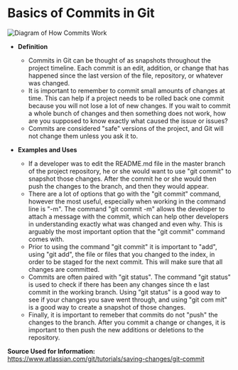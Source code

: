 # Basics of Commits in Git

![Diagram of How Commits Work](https://git-scm.com/book/en/v2/images/reset-workflow.png)

* **Definition**

	* Commits in Git can be thought of as snapshots throughout the project timeline. Each commit is an edit, addition, or change that has happened since the last version of the file, repository, or whatever was changed.
	* It is important to remember to commit small amounts of changes at time. This can help if a project needs to be rolled back one commit because you will not lose a lot of new changes. If you wait to commit a whole bunch of changes and then something does not work, how are you supposed to know exactly what caused the issue or issues?
	* Commits are considered "safe" versions of the project, and Git will not change them unless you ask it to.

* **Examples and Uses**

	* If a developer was to edit the README.md file in the master branch of the project repository, he or she would want to use "git commit" to snapshot those changes. After the commit he or she would then push the changes to the branch, and then they would appear.
	* There are a lot of options that go with the "git commit" command, however the most useful, especially when working in the command line is "-m". The command "git commit -m" allows the developer to attach a message with the commit, which can help other developers in understanding exactly what was changed and even why. This is arguably the most important option that the "git commit" command comes with.
	* Prior to using the command "git commit" it is important to "add", using "git add", the file or files that you changed to the index, in order to be staged for the next commit. This will make sure that all changes are committed. 
	* Commits are often paired with "git status". The command "git status" is used to check if there has been any changes since th
e last commit in the working branch. Using "git status" is a good way to see if your changes you save went through, and using "git com
mit" is a good way to create a snapshot of those changes.
	* Finally, it is important to remeber that commits do not "push" the changes to the branch. After you commit a change or changes, it is important to then push the new additions or deletions to the repository.

**Source Used for Information:** https://www.atlassian.com/git/tutorials/saving-changes/git-commit
